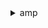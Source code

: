 <details>

<summary>
amp
</summary>

- <details><summary>create-workspace</summary>

  * --alias
  * --client-token
  * --cli-input-json
  * --cli-input-yaml
  * --generate-cli-skeleton


- <details><summary>delete-workspace</summary>

  * --client-token
  * --workspace-id
  * --cli-input-json
  * --cli-input-yaml
  * --generate-cli-skeleton


- <details><summary>describe-workspace</summary>

  * --workspace-id
  * --cli-input-json
  * --cli-input-yaml
  * --generate-cli-skeleton


- <details><summary>help</summary>

  * 


- <details><summary>list-workspaces</summary>

  * --alias
  * --cli-input-json
  * --cli-input-yaml
  * --starting-token
  * --page-size
  * --max-items
  * --generate-cli-skeleton


- <details><summary>update-workspace-alias</summary>

  * --alias
  * --client-token
  * --workspace-id
  * --cli-input-json
  * --cli-input-yaml
  * --generate-cli-skeleton


</details>

